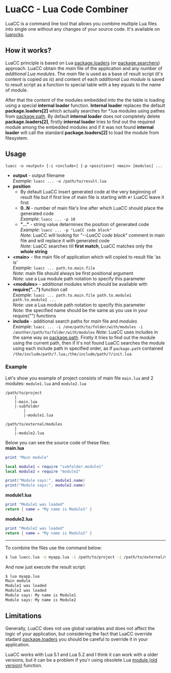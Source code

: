 # LuaCC - Lua Code Combiner

LuaCC is a command line tool that allows you combine multiple Lua files into single one without any changes of your source code. It's available on [luarocks](https://luarocks.org/modules/mihacooper/luacc).


## How it works?

LuaCC principle is based on Lua [package.loaders](https://www.lua.org/manual/5.1/manual.html#pdf-package.loaders) (or [package.searchers](https://www.lua.org/manual/5.2/manual.html#pdf-package.searchers)) approach. LuaCC obtain the *main* file of the application and any number of *additional Lua modules*. The *main* file is used as a base of result script (it's content is copied *as is*) and content of each *additional Lua module* is saved to result script as a function to special table with a key equals to the name of module.

After that the content of the modules embedded into the the table is loading using a special **internal loader** function. **Internal loader** replaces the default **package.loaders[2]** which actually searches for \*.lua modules using pathes from [package.path](http://lua-users.org/wiki/PackagePath). By default **internal loader** does not completely delete **package.loaders[2]**, firstly **internal loader** tries to find out the required module among the embedded modules and if it was not found **internal loader** will call the standard **package.loaders[2]** to load the module from filesystem. 

## Usage
```
luacc -o <output> [-i <include>] [-p <position>] <main> [modules] ...
```
  * __output__ - output filename  
    _Example_: `luacc ... -o /path/to/result.lua`
  * __position__
      * By default LuaCC  insert generated code at the very beginning of result file but if first line of main file is starting with `#!` LuaCC leave it first
      * __0..N__ - number of main file's line after which LuaCC should place the generated code  
        _Example_: `luacc ... -p 10`
      * __"..."__ - string value determines the position of generated code  
        _Example_: `luacc ... -p "LuaCC code block"`  
        _Note_: LuaCC will looking for *"--LuaCC code block"* comment in main file and will replace it with generated code  
        _Note_: LuaCC searches till **first match**, LuaCC matches only the **whole string** 
  * __\<main\>__ - the main file of application which will copied to result file 'as is'  
      _Example_: `luacc ... path.to.main.file`  
      _Note_: main file should always be first positional argument  
      _Note_: use a Lua module path notation to specify this parameter
  * __\<modules\>__ - additional modules which should be available with **require("...")** function call  
      _Example_: `luacc ... path.to.main.file path.to.module1 path.to.module2 ...`  
      _Note_: use a Lua module path notation to specify this parameter   
      _Note_: the specified name should be the same as you use in your require("") functions 
  * __include__ - additional search paths for _main_ file and _modules_  
      _Example_: `luacc ... -i /one/path/to/folder/with/modules -i /another/path/to/folder/with/modules` 
      _Note_: LuaCC uses includes in the same way as [package.path](http://lua-users.org/wiki/PackagePath). Firstly it tries to find out the module using the current path, then if it's not found LuaCC searches the module using each include path in specified order, as if `package.path` contained `/the/include/path/?.lua;/the/include/path/?/init.lua`.

### Example
Let's show you example of project consists of main file `main.lua` and 2 modules: `module1.lua` and `module2.lua`
```
/path/to/project
    |
    |-main.lua
    |-subfolder
        |
        |-module1.lua
```
```
/path/to/external/modules
    |
    |-module2.lua
```

Below you can see the source code of these files:  
**main.lua**
```lua
print "Main module"

local module1 = require "subfolder.module1"
local module2 = require "module2"

print("Module says:", module1.name)
print("Module says:", module2.name)
```

**module1.lua**
```lua
print "Module1 was loaded"
return { name = "My name is Module1" }
```

**module2.lua**
```lua
print "Module2 was loaded"
return { name = "My name is Module2" }
```
---
To combine the files use the command below:
```bash
$ lua luacc.lua -o myapp.lua -i /path/to/project -i /path/to/external/modules main subfolder.module1 module2 
```

And now just execute the result script:
```bash
$ lua myapp.lua
Main module
Module1 was loaded
Module2 was loaded
Module says: My name is Module1
Module says: My name is Module2
```
## Limitations

Generally, LuaCC does not use global variables and does not affect the logic of your application, but considering the fact that LuaCC override stadard [package.loaders](https://www.lua.org/manual/5.1/manual.html#pdf-package.loaders) you should be careful to override it in your application.

LuaCC works with Lua 5.1 and Lua 5.2 and I think it can work with a older versions, but it can be a problem if you'r using obsolete Lua [module (old version)](http://lua-users.org/wiki/ModulesTutorial) function.
